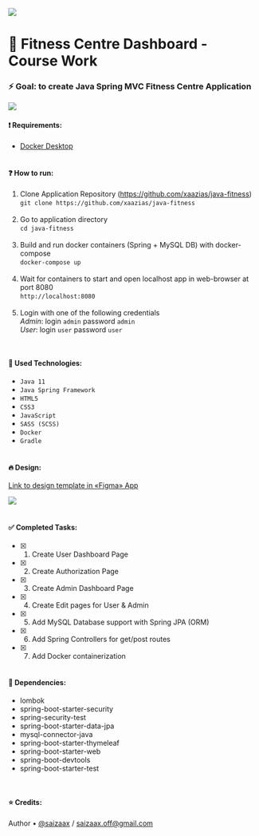 ![](https://i.imgur.com/vPz0ag5.png)
# 💪 Fitness Centre Dashboard - Course Work
### ⚡ Goal: to create Java Spring MVC Fitness Centre Application

![](https://i.imgur.com/hxlZLFF.png)

#### ❗ Requirements:
- [Docker Desktop](https://www.docker.com/products/docker-desktop)
<br><br>

#### ❓ How to run:
1. Clone Application Repository (https://github.com/xaazias/java-fitness)<br>
`git clone https://github.com/xaazias/java-fitness`<br><br>
2. Go to application directory<br>
`cd java-fitness`<br><br>
3. Build and run docker containers (Spring + MySQL DB) with docker-compose<br>
`docker-compose up`<br><br>
4. Wait for containers to start and open localhost app in web-browser at port 8080<br>
`http://localhost:8080`<br><br>
5. Login with one of the following credentials<br>
*Admin*: login `admin` password `admin`<br>
*User*: login `user` password `user`

<br>

#### 🔎 Used Technologies:
- `Java 11`
- `Java Spring Framework`
- `HTML5`
- `CSS3`
- `JavaScript`
- `SASS (SCSS)`
- `Docker`
- `Gradle`
<br><br>

#### 🔥 Design:
[Link to design template in «Figma» App](https://www.figma.com/file/EeJuD0RUuwKfsfElUVMfbQ/Fitness)

![](https://i.imgur.com/PRtgv8G.png)
<br><br>

#### ✅ Completed Tasks:
- [x] 1. Create User Dashboard Page
- [x] 2. Create Authorization Page
- [x] 3. Create Admin Dashboard Page
- [x] 4. Create Edit pages for User & Admin
- [x] 5. Add MySQL Database support with Spring JPA (ORM)
- [x] 6. Add Spring Controllers for get/post routes
- [x] 7. Add Docker containerization
<br><br>

#### 📂 Dependencies:
- lombok
- spring-boot-starter-security
- spring-security-test
- spring-boot-starter-data-jpa
- mysql-connector-java
- spring-boot-starter-thymeleaf
- spring-boot-starter-web
- spring-boot-devtools
- spring-boot-starter-test

<br>

#### ⭐ Credits:
Author • [@saizaax](https://vk.com/saizaax/) / saizaax.off@gmail.com
